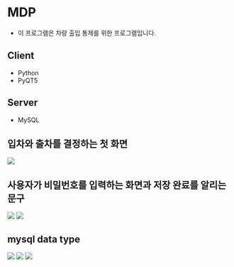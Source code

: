# MDP
- 이 프로그램은 차량 출입 통제를 위한 프로그램입니다.

## Client

* Python
* PyQT5

## Server

* MySQL
  
 
<h2>입차와 출차를 결정하는 첫 화면</h2>
<img src="https://user-images.githubusercontent.com/56681766/90367702-116f8100-e0a4-11ea-871f-7bec8523518c.PNG">
<h2>사용자가 비밀번호를 입력하는 화면과 저장 완료를 알리는 문구</h2>
<div>
<img src="https://user-images.githubusercontent.com/56681766/90367704-12081780-e0a4-11ea-9cfb-205e043cc9d0.PNG">
<img src="https://user-images.githubusercontent.com/56681766/90367705-12a0ae00-e0a4-11ea-9412-7c19c5d7e924.PNG">
</div>
<h2>mysql data type</h2>
<img src="https://user-images.githubusercontent.com/56681766/90367711-13394480-e0a4-11ea-96a4-2a6e9da9486c.PNG">
<img src="https://user-images.githubusercontent.com/56681766/90367708-13394480-e0a4-11ea-8542-9e48091e98c3.PNG">
<img src="https://user-images.githubusercontent.com/56681766/90367707-12a0ae00-e0a4-11ea-8b0e-e7b9ebc846e0.PNG">



